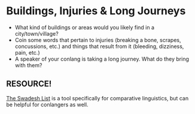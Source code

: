 # Buildings, Injuries & Long Journeys

+ What kind of buildings or areas would you likely find in a city/town/village?
+ Coin some words that pertain to injuries (breaking a bone, scrapes, concussions, etc.) and things that result from it (bleeding, dizziness, pain, etc.)
+ A speaker of your conlang is taking a long journey. What do they bring with them?

## RESOURCE!

[The Swadesh List](https://en.wikipedia.org/wiki/Swadesh_list) is a tool specifically for comparative linguistics, but can be helpful for conlangers as well.
